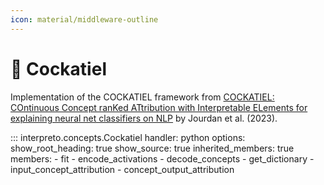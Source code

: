 ```yaml
---
icon: material/middleware-outline
---
```


# :parrot: Cockatiel

Implementation of the COCKATIEL framework from [COCKATIEL: COntinuous Concept ranKed ATtribution with Interpretable ELements for explaining neural net classifiers on NLP](https://aclanthology.org/2023.findings-acl.317/) by Jourdan et al. (2023).

::: interpreto.concepts.Cockatiel
    handler: python
    options:
      show_root_heading: true
      show_source: true
      inherited_members: true
      members:
        - fit
        - encode_activations
        - decode_concepts
        - get_dictionary
        - input_concept_attribution
        - concept_output_attribution
